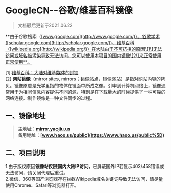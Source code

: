 # GoogleCN--谷歌/维基百科镜像


> 文档最后更新于2021.06.22

**由于谷歌搜索（[www.google.com](http://www.google.com/)）、谷歌学术([scholar.google.com](http://scholar.google.com/))、维基百科（[wikipedia.org](http://wikipedia.org/)）在大陆由于不可抗拒的原因\[1\]无法访问或域名被污染导致无法访问，您可以使用本项目的国内镜像\[2\]来正常使用正常使用**。  
  
\[1\]:[维基百科：大陆对维基媒体的封锁](https://wikipedia.yaojiu.us/wiki/%E4%B8%AD%E5%9B%BD%E5%A4%A7%E9%99%86%E5%AF%B9%E7%BB%B4%E5%9F%BA%E5%AA%92%E4%BD%93%E7%9A%84%E5%B0%81%E9%94%81)  
\[2\]:**网站镜像**（mirror sites, mirrors；镜像站点，镜像网站）是指对网站内容的拷贝。镜像原意是光学里指的物体在镜面中所成之像。引申到计算机网络上，镜像通常用于为相同信息内容提供不同的源，特别是在下载量大的时候提供了一种可靠的网络连接。制作镜像是一种文件同步的过程。

## 一、镜像地址

> **主地址：[mirror.yaojiu.us](https://mirror.yaojiu.us/)  
> 备用地址：[www.haoo.us/public](https://www.haoo.us/public%5D)**

## 二、项目说明

1.由于版权原因**镜像站仅限国内大陆IP访问**，已屏蔽国外IP若显示403/458错误或无法访问，请关闭代理后重试。  
2.微信、360等国产浏览器存在拦截Wikipedia域名关键词导致无法访问，请尽量使用Chrome、Safari等浏览器打开。

